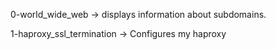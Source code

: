 0-world_wide_web -> displays information about subdomains.

1-haproxy_ssl_termination -> Configures my haproxy
